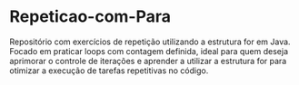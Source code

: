 # Repeticao-com-Para
Repositório com exercícios de repetição utilizando a estrutura for em Java. Focado em praticar loops com contagem definida, ideal para quem deseja aprimorar o controle de iterações e aprender a utilizar a estrutura for para otimizar a execução de tarefas repetitivas no código.
